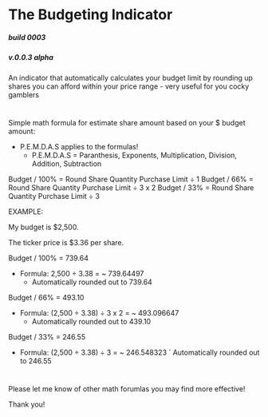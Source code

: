 # The Budgeting Indicator

##### build 0003
##### v.0.0.3 alpha

An indicator that automatically calculates your budget limit by rounding up shares you can afford within your price range - very useful for you cocky gamblers

# 

Simple math formula for estimate share amount based on your $ budget amount:

  - P.E.M.D.A.S applies to the formulas!
    - P.E.M.D.A.S = Paranthesis, Exponents, Multiplication, Division, Addition, Subtraction

Budget / 100% = Round Share Quantity Purchase Limit ÷ 1
Budget / 66% = Round Share Quantity Purchase Limit ÷ 3 x 2
Budget / 33% = Round Share Quantity Purchase Limit ÷ 3


EXAMPLE: 

My budget is $2,500.

The ticker price is $3.36 per share.

Budget / 100% = 739.64
- Formula: 2,500 ÷ 3.38 = ~ 739.64497
    - Automatically rounded out to 739.64
    
Budget / 66% = 493.10
- Formula: (2,500 ÷ 3.38) ÷ 3 x 2 =  ~ 493.096647
  - Automatically rounded out to 439.10

Budget / 33% = 246.55 
- Formula: (2,500 ÷ 3.38) ÷ 3 = ~ 246.548323
  ` Automatically rounded out to 246.55

#

Please let me know of other math forumlas you may find more effective!

Thank you!

